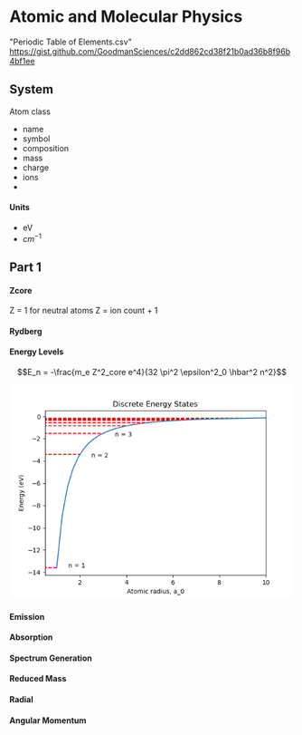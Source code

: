 # Atomic and Molecular Physics

"Periodic Table of Elements.csv" https://gist.github.com/GoodmanSciences/c2dd862cd38f21b0ad36b8f96b4bf1ee

## System

Atom class
- name
- symbol
- composition
- mass
- charge
- ions
- 

#### Units

- eV
- $cm^{-1}$


## Part 1

#### Zcore

Z = 1 for neutral atoms
Z = ion count + 1

#### Rydberg 


#### Energy Levels

$$E_n = -\frac{m_e Z^2_core e^4}{32 \pi^2 \epsilon^2_0 \hbar^2 n^2}$$

![img_2.png](img_2.png)

#### Emission


#### Absorption


#### Spectrum Generation


#### Reduced Mass



#### Radial



#### Angular Momentum